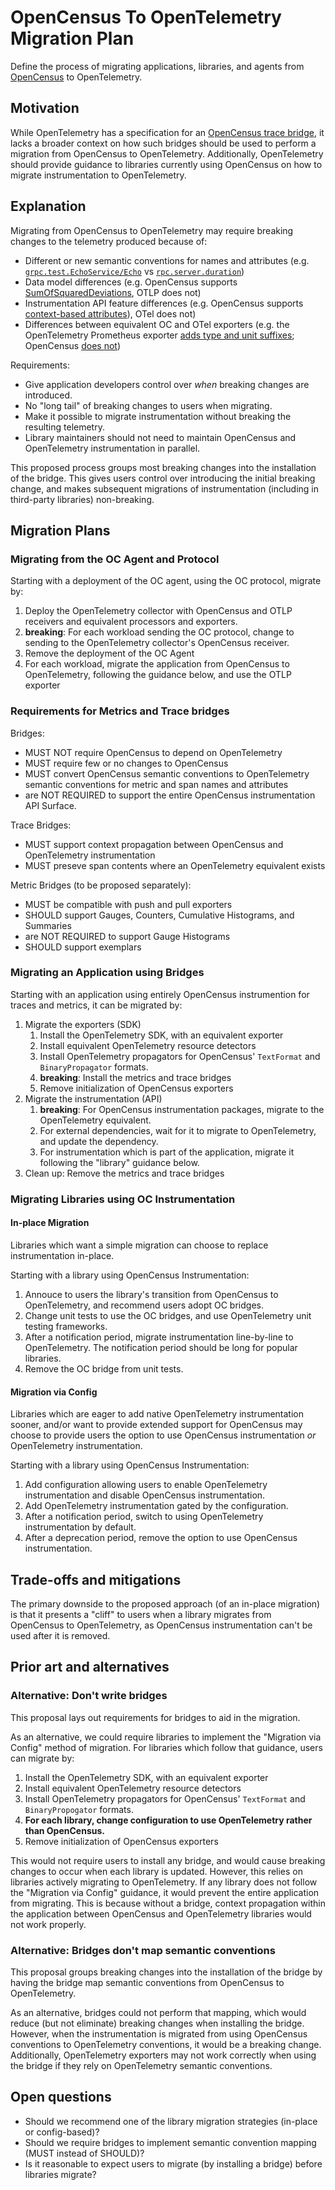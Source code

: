 # OpenCensus To OpenTelemetry Migration Plan

Define the process of migrating applications, libraries, and agents from [OpenCensus](https://opencensus.io/) to
OpenTelemetry.

## Motivation

While OpenTelemetry has a specification for an
[OpenCensus trace bridge](https://github.com/open-telemetry/opentelemetry-specification/blob/v1.12.0/specification/compatibility/opencensus.md),
it lacks a broader context on how such bridges should be used to perform a migration from
OpenCensus to OpenTelemetry. Additionally, OpenTelemetry should provide guidance to libraries
currently using OpenCensus on how to migrate instrumentation to OpenTelemetry.

## Explanation

Migrating from OpenCensus to OpenTelemetry may require breaking changes to the telemetry produced
because of:

* Different or new semantic conventions for names and attributes (e.g. [`grpc.test.EchoService/Echo`](https://github.com/census-instrumentation/opencensus-specs/blob/master/trace/gRPC.md#grpc-trace) vs [`rpc.server.duration`](https://github.com/open-telemetry/opentelemetry-specification/blob/v1.12.0/semantic_conventions/trace/rpc.yaml#L64))
* Data model differences (e.g. OpenCensus supports [SumOfSquaredDeviations](https://github.com/census-instrumentation/opencensus-proto/blob/v0.3.0/src/opencensus/proto/metrics/v1/metrics.proto#L195), OTLP does not)
* Instrumentation API feature differences (e.g. OpenCensus supports [context-based attributes](https://github.com/census-instrumentation/opencensus-specs/blob/master/stats/Record.md#recording-stats)), OTel does not)
* Differences between equivalent OC and OTel exporters (e.g. the OpenTelemetry Prometheus exporter [adds type and unit suffixes](https://github.com/open-telemetry/opentelemetry-specification/blob/main/specification/metrics/data-model.md#metric-metadata-1); OpenCensus [does not](https://github.com/census-ecosystem/opencensus-go-exporter-prometheus/blob/v0.4.1/prometheus.go#L227))

Requirements:

* Give application developers control over _when_ breaking changes are introduced.
* No "long tail" of breaking changes to users when migrating.
* Make it possible to migrate instrumentation without breaking the resulting telemetry.
* Library maintainers should not need to maintain OpenCensus and OpenTelemetry instrumentation in parallel.

This proposed process groups most breaking changes into the installation of the bridge. This gives
users control over introducing the initial breaking change, and makes subsequent migrations of
instrumentation (including in third-party libraries) non-breaking.

## Migration Plans

### Migrating from the OC Agent and Protocol

Starting with a deployment of the OC agent, using the OC protocol, migrate by:

1. Deploy the OpenTelemetry collector with OpenCensus and OTLP receivers and equivalent processors and exporters.
2. **breaking**: For each workload sending the OC protocol, change to sending to the OpenTelemetry collector's OpenCensus receiver.
3. Remove the deployment of the OC Agent
4. For each workload, migrate the application from OpenCensus to OpenTelemetry, following the guidance below, and use the OTLP exporter

### Requirements for Metrics and Trace bridges

Bridges:

* MUST NOT require OpenCensus to depend on OpenTelemetry
* MUST require few or no changes to OpenCensus
* MUST convert OpenCensus semantic conventions to OpenTelemetry semantic conventions for metric and span names and attributes
* are NOT REQUIRED to support the entire OpenCensus instrumentation API Surface.

Trace Bridges:

* MUST support context propagation between OpenCensus and OpenTelemetry instrumentation
* MUST preseve span contents where an OpenTelemetry equivalent exists

Metric Bridges (to be proposed separately):

* MUST be compatible with push and pull exporters
* SHOULD support Gauges, Counters, Cumulative Histograms, and Summaries
* are NOT REQUIRED to support Gauge Histograms
* SHOULD support exemplars

### Migrating an Application using Bridges

Starting with an application using entirely OpenCensus instrumention for traces and metrics, it can be migrated by:

1. Migrate the exporters (SDK)
    1. Install the OpenTelemetry SDK, with an equivalent exporter
    2. Install equivalent OpenTelemetry resource detectors
    3. Install OpenTelemetry propagators for OpenCensus' `TextFormat` and `BinaryPropagator` formats.
    4. **breaking**: Install the metrics and trace bridges
    5. Remove initialization of OpenCensus exporters
2. Migrate the instrumentation (API)
    1. **breaking**: For OpenCensus instrumentation packages, migrate to the OpenTelemetry equivalent.
    2. For external dependencies, wait for it to migrate to OpenTelemetry, and update the dependency.
    3. For instrumentation which is part of the application, migrate it following the "library" guidance below.
3. Clean up: Remove the metrics and trace bridges

### Migrating Libraries using OC Instrumentation

#### In-place Migration

Libraries which want a simple migration can choose to replace instrumentation in-place.

Starting with a library using OpenCensus Instrumentation:

1. Annouce to users the library's transition from OpenCensus to OpenTelemetry, and recommend users adopt OC bridges.
2. Change unit tests to use the OC bridges, and use OpenTelemetry unit testing frameworks.
3. After a notification period, migrate instrumentation line-by-line to OpenTelemetry. The notification period should be long for popular libraries.
4. Remove the OC bridge from unit tests.

#### Migration via Config

Libraries which are eager to add native OpenTelemetry instrumentation sooner, and/or want to
provide extended support for OpenCensus may choose to provide users the option to use OpenCensus
instrumentation _or_ OpenTelemetry instrumentation.

Starting with a library using OpenCensus Instrumentation:

1. Add configuration allowing users to enable OpenTelemetry instrumentation and disable OpenCensus instrumentation.
2. Add OpenTelemetry instrumentation gated by the configuration.
3. After a notification period, switch to using OpenTelemetry instrumentation by default.
4. After a deprecation period, remove the option to use OpenCensus instrumentation.

## Trade-offs and mitigations

The primary downside to the proposed approach (of an in-place migration) is that it presents a
"cliff" to users when a library migrates from OpenCensus to OpenTelemetry, as OpenCensus
instrumentation can't be used after it is removed.

## Prior art and alternatives

### Alternative: Don't write bridges

This proposal lays out requirements for bridges to aid in the migration.

As an alternative, we could require libraries to implement the "Migration via Config" method of migration. For libraries which follow that guidance, users can migrate by:

1. Install the OpenTelemetry SDK, with an equivalent exporter
2. Install equivalent OpenTelemetry resource detectors
3. Install OpenTelemetry propagators for OpenCensus' `TextFormat` and `BinaryPropogator` formats.
4. **For each library, change configuration to use OpenTelemetry rather than OpenCensus.**
5. Remove initialization of OpenCensus exporters

This would not require users to install any bridge, and would cause breaking changes to occur when each library is updated.  However, this relies on libraries actively migrating to OpenTelemetry.  If any library does not follow the "Migration via Config" guidance, it would prevent the entire application from migrating.  This is because without a bridge, context propagation within the application between OpenCensus and OpenTelemetry libraries would not work properly.

### Alternative: Bridges don't map semantic conventions

This proposal groups breaking changes into the installation of the bridge by having the bridge map semantic conventions from OpenCensus to OpenTelemetry.

As an alternative, bridges could not perform that mapping, which would reduce (but not eliminate) breaking changes when installing the bridge. However, when the instrumentation is migrated from using OpenCensus conventions to OpenTelemetry conventions, it would be a breaking change.  Additionally, OpenTelemetry exporters may not work correctly when using the bridge if they rely on OpenTelemetry semantic conventions.

## Open questions

* Should we recommend one of the library migration strategies (in-place or config-based)?
* Should we require bridges to implement semantic convention mapping (MUST instead of SHOULD)?
* Is it reasonable to expect users to migrate (by installing a bridge) before libraries migrate?
